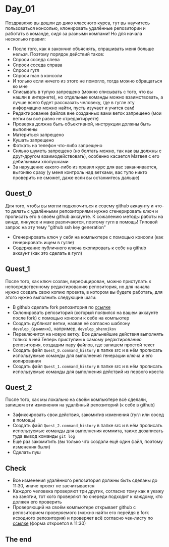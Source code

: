 # Day_01
Поздравляю вы дошли до дико классного курса, тут вы научитесь пользоваться консолью, клонировать удалённые репозитории и работать в команде, сидя за разными компами!
Но для начала несколько правил:
- После того, как я закончил объяснять, спрашивать меня больше нельзя. Поэтому порядок действий таков:
- Спроси соседа слева
- Спроси соседа справа
- Спроси гугл
- Спроси man в консоли
- И только если ничего из этого не помогло, тогда можно обращаться ко мне
- Списывать в тупую запрещено (можно списывать с того, что вы нашли в интернете), но отдельные команды можно взаимствовать, а лучше всего будет рассказать человеку, где в гугле эту информацию можно найти, пусть изучает и учится сам!
- Редактирование файлов вне созданных вами веток запрещено (мои ветки вы всё равно не отредактируете)
- Проверка должна быть объективной, инструкции должны быть выполнены
- Материться запрещено
- Кушать запрещено
- Фоткать на телефон что-либо запрещено
- Сильно шуметь запрещено (но болтать можно, так как вы должны с друг-другом взаимодействовать), особенно касается Матвея с его дебильными хлопушками
- За нарущение какого-либо из правил курс для вас заканчивается, выгоняю сразу (у меня контроль над ветками, вас тупо никто проверить не сможет, даже если вы останиитесь дальше)
## Quest_0
Для того, чтобы вы могли подключиться к совему github аккаунту и что-то делать с удалёнными репозиториями нужно сгенерировать ключ и прописать его в своём github аккаунте. К сожалению методы работы на винде, линуксе и маке различаются, поэтому гугл в помощь! Типовой запрос на эту тему "github ssh key generation"
- Сгенерировать ключ у себя на компьютере с помощью консоли (как генерировать ищем в гугле)
- Содержание публичного ключа скопировать к себе на github аккаунт (как это сделать в гугл)
## Quest_1
После того, как ключ созлан, верефицирован, можно приступать к непосредственному редактированию репозитория, но для начала нужно создать свою копию проекта, в котором вы будете работать, для этого нужно выполнить следующие шаги:
- В github сделать fork репозитория по [ссылке](https://github.com/antiloch/Day_01)
- Склонировать репозиторий (который появился на вашем аккаунте после fork) с помощью консоли к себе на компьютер
- Создать дубликат ветки, назвав её согласно шаблону ```develop_{фамилия}```, например, ```develop_shennikov```
- Переключится на новую ветку. Все дальнейшие действия выполнять только в ней
Теперь приступим к самому редактированию репозитория, создадим пару файлов, где запишем простой текст
- Создать файл ```Quest_0.command_history``` в папке src и в нём прописать используемые команды для выполнения генерации ключа и его копирования
- Создать файл ```Quest_1.command_history``` в папке src и в нём прописать используемые команды для выполнения действий из первого квеста
## Quest_2
После того, как мы локально на своём компьютере всё сделали, запишем эти изменения на удалённый репозиторий (к себе в github)
- Зафиксировать свои действия, закомитив изменения (гугл или сосед в помощь)
- Создать файл ```Quest_2.command_history``` в папке src и в нём прописать используемые команды для выполнения коммита, также дозаписать туда вывод команды ```git log```
- Ещё раз закомитить (вы только что создали ещё один файл, поэтому изменения были)
- Сделать пуш
## Check
- Все изменения удалённого репозитория должны быть сделаны до 11:30, иначе проект не засчитывается
- Каждого человека проверяют три других, согласно тому как я укажу на занятии, тот кого проверяют по очереди подходит к каждому, кто должен его проверить
- Проверяющий на своём компьютере открывает github с репозиторием проверяемого (можно найти его перейдя в fork исходного репозитория) и проверяет всё согласно чек-листу по [ссылке](https://forms.gle/wciyh8u6vQws3b9U7) (форма откроется в 11:30)

## The end
